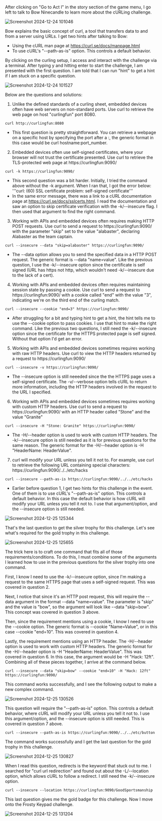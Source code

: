 After clicking on "Go to Act I" in the story section of the game menu, I go left to talk to Bow Ninecandle to learn more about the cURLing challenge. 

![Screenshot 2024-12-24 101046](https://github.com/user-attachments/assets/3859ef6b-a885-4a26-9931-0e3a668b10b9)

Bow explains the basic concept of curl, a tool that transfers data to and from a server using URLs. I get two hints after talking to Bow:
*  Using the cURL man page at https://curl.se/docs/manpage.html
*  To use cURL's "--path-as-is" option. This controls a default behavior. 

By clicking on the curling setup, I access and interact with the challenge via a terminal. After typing y and hitting enter to start the challenge, I am presented with the first question. I am told that I can run "hint" to get a hint if I am stuck on a specific question.

![Screenshot 2024-12-24 101527](https://github.com/user-attachments/assets/be8dd99e-2cfd-41de-a21a-0f707c0362d0)

Below are the questions and solutions:

1. Unlike the defined standards of a curling sheet, embedded devices often have web servers on non-standard ports. Use curl to retrieve the web page on host "curlingfun" port 8080.

```curl http://curlingfun:8080```
* This first question is pretty straightforward. You can retrieve a webpage on a specific host by specifying the port after a :, the generic format in this case would be curl hostname:port_number.

2. Embedded devices often use self-signed certificates, where your browser will not trust the certificate presented.  Use curl to retrieve the TLS-protected web page at https://curlingfun:9090/

```curl -k https://curlingfun:9090/```
* This second question was a bit harder. Initially, I tried the command above without the -k argument. When I ran that, I got the error below:
'''curl: (60) SSL certificate problem: self-signed certificate'''
* In the same error message, there was a link to a cURL documentation page at https://curl.se/docs/sslcerts.html. I read the documentation and saw an option to skip certificate verification with the -k/--insecure flag. I then used that argument to find the right command.

3. Working with APIs and embedded devices often requires making HTTP POST requests. Use curl to send a request to https://curlingfun:9090/ with the parameter "skip" set to the value "alabaster", declaring Alabaster as the team captain.

```curl --insecure --data "skip=alabaster" https://curlingfun:9090/```
* The --data option allows you to send the specified data in a HTTP POST request. The generic format is --data "name=value". Like the previous question, I use the -k/--insecure option since the certificate is self signed (URL has https not http, which wouldn't need -k/--insecure due to the lack of a cert).

 4. Working with APIs and embedded devices often requires maintaining session state by passing a cookie.  Use curl to send a request to https://curlingfun:9090/ with a cookie called "end" with the value "3", indicating we're on the third end of the curling match.  

```curl --insecure --cookie "end=3" https://curlingfun:9090/```
* After struggling for a bit and typing hint to get a hint, the hint tells me to use the --cookie option to pass cookies. I use that hint to make the right command. Like the previous two questions, I still need the -k/--insecure option since the certificate for the HTTPS protected page is self signed. Without that option I'd get an error. 

5. Working with APIs and embedded devices sometimes requires working with raw HTTP headers.  Use curl to view the HTTP headers returned by a request to https://curlingfun:9090/

```curl --insecure -v https://curlingfun:9090/```
* The --insecure option is still neeeded since the the HTTPS page uses a self-signed certificate. The -v/--verbose option tells cURL to return more information, including the HTTP headers involved in the request to the URL I specified.

6. Working with APIs and embedded devices sometimes requires working with custom HTTP headers.  Use curl to send a request to https://curlingfun:9090/ with an HTTP header called "Stone" and the value "Granite"

```curl --insecure -H "Stone: Granite" https://curlingfun:9090/```
* The -H/--header option is used to work with custom HTTP headers. The -k/--insecure option is still needed as it is for previous questions for the same reason. The generic format for the -H/--header option is -H "HeaderName: HeaderValue".

7. curl will modify your URL unless you tell it not to.  For example, use curl to retrieve the following URL containing special characters: https://curlingfun:9090/../../etc/hacks

```curl --insecure --path-as-is https://curlingfun:9090/../../etc/hacks```
* Earlier before question 1, I get two hints for this challenge in the event. One of them is to use cURL's "--path-as-is" option. This controls a default behavior. In this case the default behavior is how cURL will modify your URL unless you tell it not to. I use that argument/option, and the --insecure option is still needed.

![Screenshot 2024-12-25 125344](https://github.com/user-attachments/assets/6ae0013e-5fc6-4b76-8a9b-d4500782bfac)

That's the last question to get the silver trophy for this challenge. Let's see what's required for the gold trophy in this challenge. 

![Screenshot 2024-12-25 125655](https://github.com/user-attachments/assets/679e9be1-0db9-41f0-9a86-4500caf438f9)

The trick here is to craft one command that fits all of those requirements/conditions. To do this, I must combine some of the arguments I learned how to use in the previous questions for the silver trophy into one command. 

First, I know I need to use the -k/--insecure option, since I'm making a request to the same HTTPS page that uses a self-signed request. This was covered in question 2.

Next, I notice that since it's an HTTP post request, this will require the --data argument in the format --data "name=value". The parameter is "skip" and the value is "bow", so the argument will look like --data "skip=bow". This concept was covered in question 3 above. 

Then, since the requirement mentions using a cookie, I know I need to use the --cookie option. The generic format is --cookie "Name=Value", or in this case --cookie "end=10". This was covered in question 4.

Lastly, the requirement mentions using an HTTP header. The -H/--header option is used to work with custom HTTP headers. The generic format for the -H/--header option is -H "HeaderName: HeaderValue". This was covered in question 6. In this case, the argument would be -H "Hack: 12ft". Combining all of these pieces together, I arrive at the command below. 

```curl --insecure --data "skip=bow" --cookie "end=10" -H "Hack: 12ft" https://curlingfun:9090/```

This command works successfully, and I see the following output to make a new complex command.

![Screenshot 2024-12-25 130526](https://github.com/user-attachments/assets/3fa06564-2d5a-42b9-a740-2cf3b5fae062)

This question will require the "--path-as-is" option. This controls a default behavior, where cURL will modify your URL unless you tell it not to. I use this argument/option, and the --insecure option is still needed. This is covered in question 7 above. 

```curl --insecure --path-as-is https://curlingfun:9090/../../etc/button```

The command works successfully and I get the last question for the gold trophy in this challenge. 

![Screenshot 2024-12-25 130827](https://github.com/user-attachments/assets/41befc2a-2fc0-4fb0-8c35-52f235ac94bb)

When I read this question, redirects is the keyword that stuck out to me. I searched for "curl url redirection" and found out about the -L/--location option, which allows cURL to follow a redirect. I still need the -k/--insecure option.

```curl --insecure --location https://curlingfun:9090/GoodSportsmanship```

This last question gives me the gold badge for this challenge. Now I move onto the Frosty Keypad challenge. 

![Screenshot 2024-12-25 131204](https://github.com/user-attachments/assets/74c15405-4020-4200-8634-4a4b12b6e671)

